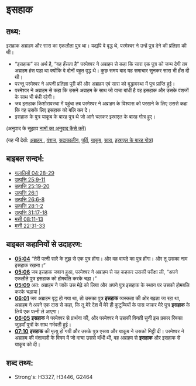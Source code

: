 # इसहाक #

## तथ्य: ##

इसहाक अब्राहम और सारा का एकलौता पुत्र था। यद्यपि वे वृद्ध थे, परमेश्वर ने उन्हें पुत्र देने की प्रतिज्ञा की थी।

 * “इसहाक” का अर्थ है, “वह हँसता है” परमेश्वर ने अब्राहम से कहा कि सारा एक पुत्र को जन्म देगी तब अब्राहम हंस पड़ा था क्योंकि वे दोनों बहुत वृद्ध थे। कुछ समय बाद यह समाचार सुनकर सारा भी हँस दी थी।
 * परन्तु परमेश्वर ने अपनी प्रतिज्ञा पूरी की और अब्राहम एवं सारा को वृद्धावस्था में पुत्र प्राप्ति हुई।
 * परमेश्वर ने अब्राहम से कहा कि उसने अब्राहम के साथ जो वाचा बांधी है वह इसहाक और उसके वंशजों के साथ भी बंधी रहेगी।
 * जब इसहाक किशोरावस्था में पहुंचा तब परमेश्वर ने अब्राहम के विश्वास को परखने के लिए उससे कहा कि वह उसके लिए इसहाक को बलि कर दे।
 * इसहाक के पुत्र याकूब के बारह पुत्र थे जो आगे चलकर इस्राएल के बारह गोत्र हुए।

(अनुवाद के सुझाव [नामों का अनुवाद कैसे करें](rc://en/ta/man/translate/translate-names))

(यह भी देखें: [अब्राहम ](../names/abraham.md), [वंशज](../other/descendant.md), [सदाकालीन](../kt/forever.md), [पूर्ति](../kt/fulfill.md), [याकूब](../names/jacob.md), [सारा](../names/sarah.md), [इस्राएल के बारह गोत्र](../other/12tribesofisrael.md))

## बाइबल सन्दर्भ: ##

* [गलातियों 04:28-29](rc://en/tn/help/gal/04/28)
* [उत्पत्ति 25:9-11](rc://en/tn/help/gen/25/09)
* [उत्पत्ति 25:19-20](rc://en/tn/help/gen/25/19)
* [उत्पत्ति 26:1](rc://en/tn/help/gen/26/01)
* [उत्पत्ति 26:6-8](rc://en/tn/help/gen/26/06)
* [उत्पत्ति 28:1-2](rc://en/tn/help/gen/28/01)
* [उत्पत्ति 31:17-18](rc://en/tn/help/gen/31/17)
* [मत्ती 08:11-13](rc://en/tn/help/mat/08/11)
* [मत्ती 22:31-33](rc://en/tn/help/mat/22/31)

## बाइबल कहानियों से उदाहरण: ##

  * __[05:04](rc://en/tn/help/obs/05/04)__ “तेरी पत्नी सारै के तुझ से एक पुत्र होंगा। और वह वायदे का पुत्र होंगा। और तू उसका नाम इसहाक रखना।” 
  * __[05:06](rc://en/tn/help/obs/05/06)__ जब इसहाक जवान हुआ, परमेश्वर ने अब्राहम से यह कहकर उसकी परीक्षा ली, “अपने एकलौते पुत्र इसहाक को होमबलि करके चढ़ा।”
  * __[05:09](rc://en/tn/help/obs/05/09)__ अत: अब्राहम ने जाके उस मेढ़े को लिया और अपने पुत्र इसहाक के स्थान पर उसको होमबलि करके चढ़ाया | 
  * __[06:01](rc://en/tn/help/obs/06/01)__ जब अब्राहम वृद्ध हो गया था, तो उसका पुत्र __इसहाक__ व्यस्कता की ओर बढ़ता जा रहा था, अब्राहम ने अपने एक दास से कहा, कि तू मेरे देश में मेरे ही कुटुम्बियों के पास जाकर मेरे पुत्र __इसहाक__ के लिये एक पत्नी ले आएगा। 
  * __[06:05](rc://en/tn/help/obs/06/05)__ __इसहाक__  ने परमेश्वर से प्रार्थना की, और परमेश्वर ने उसकी विनती सुनी इस प्रकार रिबका जुड़वाँ पुत्रों के साथ गर्भवती हुई।
  * __[07:10](rc://en/tn/help/obs/07/10)__  __इसहाक__ की मृत्यु हो गयी और उसके पुत्र एसाव और याकूब ने उसको मिट्टी दी। परमेश्वर ने अब्राहम की वंशावली के विषय में जो वाचा उससे बाँधी थी, वह अब्राहम से __इसहाक__ और इसहाक से याकूब को दी।

## शब्द तथ्य: ##

* Strong's: H3327, H3446, G2464
